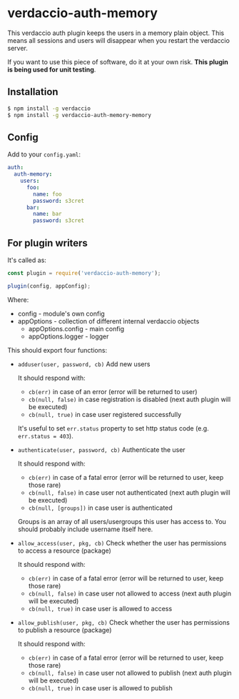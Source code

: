 # verdaccio-auth-memory

This verdaccio auth plugin keeps the users in a memory plain object.
This means all sessions and users will disappear when you restart the verdaccio server.

If you want to use this piece of software, do it at your own risk. **This plugin is being used for unit testing**.

## Installation

```sh
$ npm install -g verdaccio
$ npm install -g verdaccio-auth-memory-memory
```

## Config

Add to your `config.yaml`:

```yaml
auth:
  auth-memory:
    users:
      foo:
        name: foo
        password: s3cret
      bar:
        name: bar
        password: s3cret
```

## For plugin writers

It's called as:

```js
const plugin = require('verdaccio-auth-memory');

plugin(config, appConfig);
```

Where:

 - config - module's own config
 - appOptions - collection of different internal verdaccio objects
   - appOptions.config - main config
   - appOptions.logger - logger

This should export four functions:

 - `adduser(user, password, cb)` Add new users

   It should respond with:
    - `cb(err)` in case of an error (error will be returned to user)
    - `cb(null, false)` in case registration is disabled (next auth plugin will be executed)
    - `cb(null, true)` in case user registered successfully

   It's useful to set `err.status` property to set http status code (e.g. `err.status = 403`).

 - `authenticate(user, password, cb)` Authenticate the user

   It should respond with:
    - `cb(err)` in case of a fatal error (error will be returned to user, keep those rare)
    - `cb(null, false)` in case user not authenticated (next auth plugin will be executed)
    - `cb(null, [groups])` in case user is authenticated

   Groups is an array of all users/usergroups this user has access to. You should probably include username itself here.

 - `allow_access(user, pkg, cb)` Check whether the user has permissions to access a resource (package)

   It should respond with:
    - `cb(err)` in case of a fatal error (error will be returned to user, keep those rare)
    - `cb(null, false)` in case user not allowed to access (next auth plugin will be executed)
    - `cb(null, true)` in case user is allowed to access

 - `allow_publish(user, pkg, cb)` Check whether the user has permissions to publish a resource (package)

   It should respond with:
    - `cb(err)` in case of a fatal error (error will be returned to user, keep those rare)
    - `cb(null, false)` in case user not allowed to publish (next auth plugin will be executed)
    - `cb(null, true)` in case user is allowed to publish

